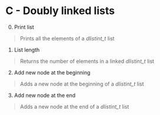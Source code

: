 # C - Doubly linked lists
0. Print list
> Prints all the elements of a *dlistint_t* list
1. List length
> Returns the number of elements in a linked *dlistint_t* list
2. Add new node at the beginning
> Adds a new node at the beginning of a *dlistint_t* list
3. Add new node at the end
> Adds a new node at the end of a *dlistint_t* list

